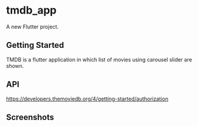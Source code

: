 # tmdb_app

A new Flutter project.

## Getting Started

TMDB is a flutter application in which list of movies using carousel slider are shown.

## API
https://developers.themoviedb.org/4/getting-started/authorization
## Screenshots

